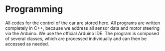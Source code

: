 # Programming
All codes for the control of the car are stored here. All programs are written completely in C++, because we address all sensor data and motor steering via the Arduino. We use the official Arduino IDE. The program is composed of several classes, which are processed individually and can then be accessed as needed.
